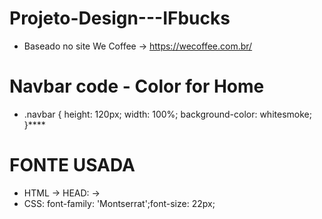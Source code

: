 # Projeto-Design---IFbucks
- Baseado no site We Coffee -> https://wecoffee.com.br/
# Navbar code - Color for Home
- .navbar {
    height: 120px;
    width: 100%;
    background-color: whitesmoke;
}****
# FONTE USADA
- HTML -> HEAD: -> <link href='https://fonts.googleapis.com/css?family=Montserrat' rel='stylesheet'>
- CSS: font-family: 'Montserrat';font-size: 22px;
